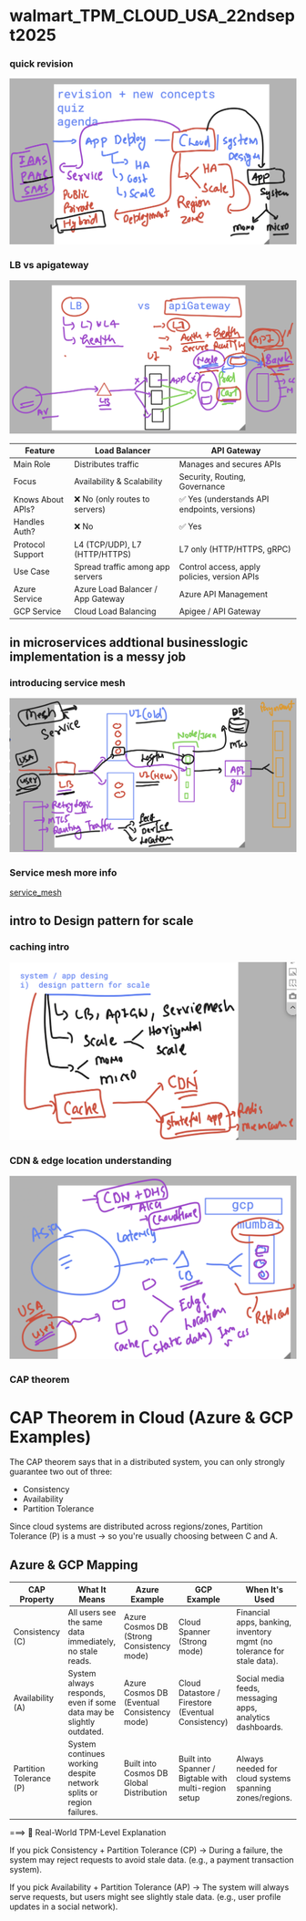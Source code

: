 # walmart_TPM_CLOUD_USA_22ndsept2025

### quick revision 

<img src="rev1.png">


### LB vs apigateway 

<img src="gw1.png">

| Feature | Load Balancer | API Gateway |
|---------|---------------|-------------|
| Main Role | Distributes traffic | Manages and secures APIs |
| Focus | Availability & Scalability | Security, Routing, Governance |
| Knows About APIs? | ❌ No (only routes to servers) | ✅ Yes (understands API endpoints, versions) |
| Handles Auth? | ❌ No | ✅ Yes |
| Protocol Support | L4 (TCP/UDP), L7 (HTTP/HTTPS) | L7 only (HTTP/HTTPS, gRPC) |
| Use Case | Spread traffic among app servers | Control access, apply policies, version APIs |
| Azure Service | Azure Load Balancer / App Gateway | Azure API Management |
| GCP Service | Cloud Load Balancing | Apigee / API Gateway |


## in microservices addtional businesslogic implementation is a messy job 

### introducing service mesh 

<img src="msh1.png">

### Service mesh more info 

[service_mesh](service_mesh.md)


## intro to Design pattern for scale 

### caching intro 


<img src="cache1.png">

### CDN & edge location understanding 

<img src="cache2.png">

### CAP theorem 

# CAP Theorem in Cloud (Azure & GCP Examples)

The CAP theorem says that in a distributed system, you can only strongly guarantee two out of three:

- Consistency
- Availability
- Partition Tolerance

Since cloud systems are distributed across regions/zones, Partition Tolerance (P) is a must → so you're usually choosing between C and A.

## Azure & GCP Mapping

| CAP Property | What It Means | Azure Example | GCP Example | When It's Used |
|--------------|---------------|---------------|-------------|----------------|
| Consistency (C) | All users see the same data immediately, no stale reads. | Azure Cosmos DB (Strong Consistency mode) | Cloud Spanner (Strong mode) | Financial apps, banking, inventory mgmt (no tolerance for stale data). |
| Availability (A) | System always responds, even if some data may be slightly outdated. | Azure Cosmos DB (Eventual Consistency mode) | Cloud Datastore / Firestore (Eventual Consistency) | Social media feeds, messaging apps, analytics dashboards. |
| Partition Tolerance (P) | System continues working despite network splits or region failures. | Built into Cosmos DB Global Distribution | Built into Spanner / Bigtable with multi-region setup | Always needed for cloud systems spanning zones/regions. |



===>
🔸 Real-World TPM-Level Explanation

If you pick Consistency + Partition Tolerance (CP) → During a failure, the system may reject requests to avoid stale data. (e.g., a payment transaction system).

If you pick Availability + Partition Tolerance (AP) → The system will always serve requests, but users might see slightly stale data. (e.g., user profile updates in a social network).